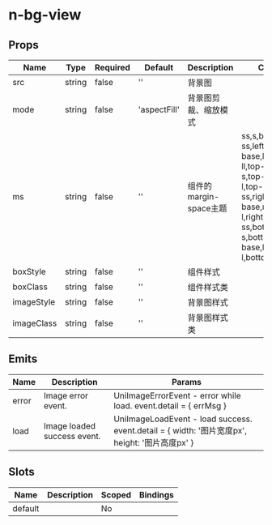 # n-bg-view

## Props
| Name | Type | Required | Default | Description | Choices |
| --- | --- | --- | --- | --- | --- |
| src | string | false | '' | 背景图 |  | 
| mode | string | false | 'aspectFill' | 背景图剪裁、缩放模式 |  | 
| ms | string | false | '' | 组件的margin-space主题 | ss,s,base,l,ll,left-ss,left-s,left-base,left-l,left-ll,top-ss,top-s,top-base,top-l,top-ll,right-ss,right-s,right-base,right-l,right-ll,bottom-ss,bottom-s,bottom-base,bottom-l,bottom-ll,auto | 
| boxStyle | string | false | '' | 组件样式 |  | 
| boxClass | string | false | '' | 组件样式类 |  | 
| imageStyle | string | false | '' | 背景图样式 |  | 
| imageClass | string | false | '' | 背景图样式类 |  | 

## Emits
| Name | Description | Params |
| --- | --- | --- | 
| error | Image error event. | UniImageErrorEvent - error while load. event.detail = { errMsg } |
| load | Image loaded success event. | UniImageLoadEvent - load success. event.detail = { width: '图片宽度px', height: '图片高度px' } |

## Slots
| Name | Description | Scoped | Bindings |
| --- | --- | --- | --- |
| default |  | No |  |

